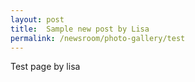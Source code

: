 ```yaml
---
layout: post
title:  Sample new post by Lisa
permalink: /newsroom/photo-gallery/test
---
```


Test page by lisa
